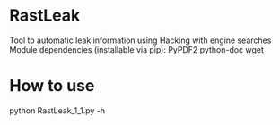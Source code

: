 # RastLeak
Tool to automatic leak information using Hacking with engine searches
Module dependencies (installable via pip):
  PyPDF2
  python-doc
  wget
  
# How to use

python RastLeak_1_1.py -h

